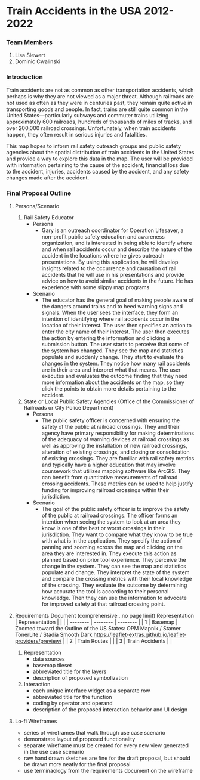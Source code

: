 # Train Accidents in the USA 2012-2022

### Team Members
1. Lisa Siewert
2. Dominic Cwalinski

### Introduction
Train accidents are not as common as other transportation accidents, which perhaps is why they are not viewed as a major threat.  Although railroads are not used as often as they were in centuries past, they remain quite active in transporting goods and people.  In fact, trains are still quite common in the United States—particularly subways and commuter trains utilizing approximately 600 railroads, hundreds of thousands of miles of tracks, and over 200,000 railroad crossings. Unfortunately, when train accidents happen, they often result in serious injuries and fatalities.  

This map hopes to inform rail safety outreach groups and public safety agencies about the spatial distribution of train accidents in the United States and provide a way to explore this data in the map. The user will be provided with information pertaining to the cause of the accident, financial loss due to the accident, injuries, accidents caused by the accident, and any safety changes made after the accident. 

### Final Proposal Outline
1. Persona/Scenario 
    1. Rail Safety Educator
        - Persona
            * Gary is an outreach coordinator for Operation Lifesaver, a non-profit public safety education and awareness organization, and is interested in being able to identify where and when rail accidents occur and describe the nature of the accident in the locations where he gives outreach presentations. By using this application, he will develop insights related to the occurrence and causation of rail accidents that he will use in his presentations and provide advice on how to avoid similar accidents in the future. He has experience with some slippy map programs
        - Scenario
            * The educator has the general goal of making people aware of the dangers around trains and to heed warning signs and signals.  When the user sees the interface, they form an intention of identifying where rail accidents occur in the location of their interest.  The user then specifies an action to enter the city name of their interest. The user then executes the action by entering the information and clicking a submission button. The user starts to perceive that some of the system has changed. They see the map and statistics populate and suddenly change. They start to evaluate the changes in the system. They notice how many rail accidents are in their area and interpret what that means. The user executes and evaluates the outcome finding that they need more information about the accidents on the map, so they click the points to obtain more details pertaining to the accident. 
    2. State or Local Public Safety Agencies (Office of the Commissioner of Railroads or City Police Department)
        - Persona
            * The public safety officer is concerned with ensuring the safety of the public at railroad crossings. They and their agency have primary responsibility for making determinations of the adequacy of warning devices at railroad crossings as well as approving the installation of new railroad crossings, alteration of existing crossings, and closing or consolidation of existing crossings. They are familiar with rail safety metrics and typically have a higher education that may involve coursework that utilizes mapping software like ArcGIS.  They can benefit from quantitative measurements of railroad crossing accidents. These metrics can be used to help justify funding for improving railroad crossings within their jurisdiction.
        - Scenario
            * The goal of the public safety officer is to improve the safety of the public at railroad crossings. The officer forms an intention when seeing the system to look at an area they know is one of the best or worst crossings in their jurisdiction. They want to compare what they know to be true with what is in the application. They specify the action of panning and zooming across the map and clicking on the area they are interested in. They execute this action as planned based on prior tool experience. They perceive the change in the system. They can see the map and statistics populate and change. They interpret the state of the system and compare the crossing metrics with their local knowledge of the crossing. They evaluate the outcome by determining how accurate the tool is according to their personal knowledge. Then they can use the information to advocate for improved safety at that railroad crossing point. 
        
2. Requirements Document (comprehensive...no page limit)
    Representation
        | Representation |    |     |
| -------- | -------- | -------- |
| 1 | Basemap | Zoomed toward the Outline of the US States: OPM Mapnik / Stamer TonerLite / Stadia Smooth Dark https://leaflet-extras.github.io/leaflet-providers/preview/  |
| 2 | Train Routes |  |
| 3 | Train Accidents |  |



    1. Representation
        * data sources
        * basemap tileset
        * abbreviated title for the layers
        * description of proposed symbolization
    2. Interaction
        * each unique interface widget as a separate row
        *   abbreviated title for the function
        *   coding by operator and operand 
        *   description of the proposed interaction behavior and UI design

3. Lo-fi Wireframes
    *   series of wireframes that walk through use case scenario
    *   demonstrate layout of proposed functionality
    *   separate wireframe must be created for every new view generated in the use case scenario
    *   raw hand drawn sketches are fine for the draft proposal, but should be drawn more neatly for the final proposal
    *   use terminaology from the requirements document on the wireframe